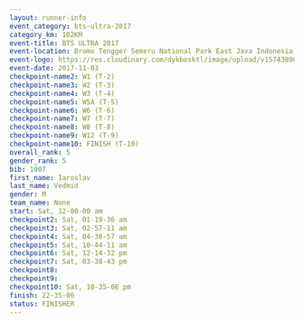 ```yaml
---
layout: runner-info 
event_category: bts-ultra-2017 
category_km: 102KM 
event-title: BTS ULTRA 2017 
event-location: Bromo Tengger Semeru National Park East Java Indonesia 
event-logo: https://res.cloudinary.com/dykbosktl/image/upload/v1574389068/Logo/btsultra-profilpic_qfpjxb.png 
event-date: 2017-11-03 
checkpoint-name2: W1 (T-2) 
checkpoint-name3: W2 (T-3) 
checkpoint-name4: W3 (T-4) 
checkpoint-name5: W5A (T-5) 
checkpoint-name6: W6 (T-6) 
checkpoint-name7: W7 (T-7) 
checkpoint-name8: W8 (T-8) 
checkpoint-name9: W12 (T-9) 
checkpoint-name10: FINISH (T-10) 
overall_rank: 5
gender_rank: 5
bib: 1007
first_name: Iaroslav
last_name: Vedmid
gender: M
team_name: None
start: Sat, 12-00-00 am
checkpoint2: Sat, 01-19-36 am
checkpoint3: Sat, 02-57-11 am
checkpoint4: Sat, 04-38-57 am
checkpoint5: Sat, 10-44-11 am
checkpoint6: Sat, 12-14-32 pm
checkpoint7: Sat, 03-38-43 pm
checkpoint8: 
checkpoint9: 
checkpoint10: Sat, 10-35-06 pm
finish: 22-35-06
status: FINISHER
---
```

